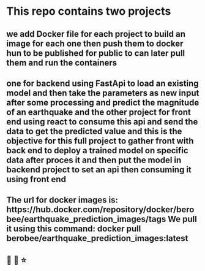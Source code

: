 # This repo contains two projects
## we add Docker file for each project to build an image for each one then push them to docker hun to be published for public to can later pull them and run the containers
<h2> one for backend using FastApi to load an existing model and then take the parameters as new input after some processing and predict the magnitude
of an earthquake and the other project for front end using react to consume this api and send the data to get the predicted value 
and this is the objective for this full project to gather front with back end to deploy a trained model on specific data after proces it and then put the model 
in backend project to set an api then consuming it using front end  <h2>
<h2>The url for docker images is:
  https://hub.docker.com/repository/docker/berobee/earthquake_prediction_images/tags
  We pull it using this command: docker pull berobee/earthquake_prediction_images:latest<h2>
🦋 🌹 ⭐
